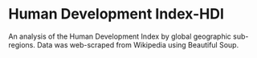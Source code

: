 # Human Development Index-HDI

An analysis of the Human Development Index by global geographic sub-regions. Data was web-scraped from Wikipedia using Beautiful Soup.
